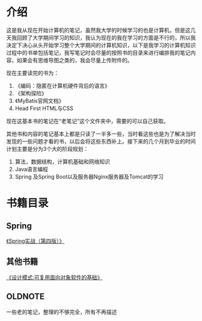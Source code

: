# 介绍

这是我从现在开始计算机的笔记，虽然我大学的时候学习的也是计算机，但是这几天我回顾了大学期间学习的知识，我认为现在的我在学习的方面是不行的，所以我决定下决心从头开始学习整个大学期间的计算机知识，以下是我学习的计算机知识过程中的书单包括笔记，我写笔记时会尽量的按照书的目录来进行编排我的笔记内容，如果会有思维导图之类的，我会尽量上传附件的。

现在主要读完的书为：

1. 《编码：隐匿在计算机硬件背后的语言》
2. 《架构探险》
3. 《MyBatis官网文档》
4. Head First HTML与CSS

现在这基本书的笔记在“老笔记”这个文件夹中，需要的可以自己获取。

其他书和内容的笔记基本上都是只读了一半多一些，当时看这些也是为了解决当时发现的一些问题才看的书，以后会将这些东西补上。接下来的几个月到毕业的时间计划主要是分为3个大的阶段规划：

1. 算法，数据结构，计算机基础和网络知识
2. Java语言编程
3. Spring 及Spring Boot以及服务器Nginx服务器及Tomcat的学习


# 书籍目录

## Spring

[《Spring实战（第四版）》](/Spring/Spring实战（第四版）.md)

## 其他书籍

[《设计模式:可复用面向对象软件的基础》](/其他书籍/设计模式可复用面向对象软件的基础.md)

## OLDNOTE

一些老的笔记，整理的不够完全，所有不再描述